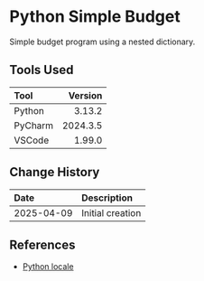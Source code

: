 # Python Simple Budget
Simple budget program using a nested dictionary.

## Tools Used

| Tool     |  Version |
|:---------|---------:|
| Python   |   3.13.2 |
| PyCharm  | 2024.3.5 |
| VSCode   |   1.99.0 |

## Change History

| Date       | Description      |
|:-----------|:-----------------|
| 2025-04-09 | Initial creation |

## References
* [Python locale](https://docs.python.org/3/library/locale.html)
